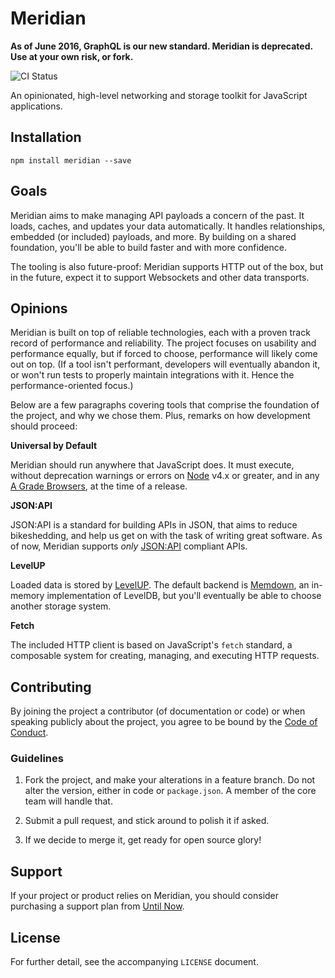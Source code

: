 # Meridian

**As of June 2016, GraphQL is our new standard. Meridian is deprecated. Use at your own risk, or fork.**

![CI Status](https://api.travis-ci.org/UntilNow/meridian.svg?branch=master)

An opinionated, high-level networking and storage toolkit for JavaScript applications.

## Installation

```
npm install meridian --save
```

## Goals

Meridian aims to make managing API payloads a concern of the past. It loads,
caches, and updates your data automatically. It handles relationships, embedded
(or included) payloads, and more. By building on a shared foundation, you'll be
able to build faster and with more confidence.

The tooling is also future-proof: Meridian supports HTTP out of the box, but in
the future, expect it to support Websockets and other data transports.

## Opinions

Meridian is built on top of reliable technologies, each with a proven track
record of performance and reliability. The project focuses on usability and
performance equally, but if forced to choose, performance will likely come out
on top. (If a tool isn't performant, developers will eventually abandon it, or
won't run tests to properly maintain integrations with it. Hence
the performance-oriented focus.)

Below are a few paragraphs covering tools that comprise the foundation of the
project, and why we chose them. Plus, remarks on how development should proceed:

**Universal by Default**

Meridian should run anywhere that JavaScript does. It must execute, without
deprecation warnings or errors on [Node](http://nodejs.org) v4.x or greater, and
in any [A Grade Browsers](https://wiki.mozilla.org/Support/Browser_Support), at
the time of a release.

**JSON:API**

JSON:API is a standard for building APIs in JSON, that aims to reduce
bikeshedding, and help us get on with the task of writing great software. As of
now, Meridian supports *only* [JSON:API](http://jsonapi.org) compliant APIs.

**LevelUP**

Loaded data is stored by [LevelUP](https://github.com/Level/levelup). The default backend is
[Memdown](https://github.com/Level/memdown), an in-memory implementation of
LevelDB, but you'll eventually be able to choose another storage system.

**Fetch**

The included HTTP client is based on JavaScript's `fetch` standard, a composable
system for creating, managing, and executing HTTP requests.

## Contributing

By joining the project a contributor (of documentation or code) or when speaking
publicly about the project, you agree to be bound by the
[Code of Conduct](CODE_OF_CONDUCT.md).

### Guidelines

1. Fork the project, and make your alterations in a feature branch. Do not alter
   the version, either in code or `package.json`. A member of the core team will
   handle that.

2. Submit a pull request, and stick around to polish it if asked.

4. If we decide to merge it, get ready for open source glory!

## Support

If your project or product relies on Meridian, you should consider purchasing a
support plan from [Until Now](http://untilnow.co).

## License

For further detail, see the accompanying `LICENSE` document.
